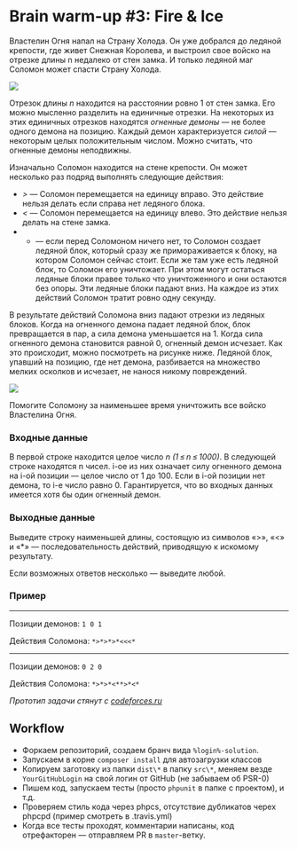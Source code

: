 Brain warm-up #3: Fire &amp; Ice
=============================

Властелин Огня напал на Страну Холода. Он уже добрался до ледяной крепости, где живет Снежная Королева, и выстроил свое войско на отрезке длины n недалеко от стен замка. И только ледяной маг Соломон может спасти Страну Холода.

![](http://codeforces.ru/renderer/aee1cfb37135b19939966d69d5e4382ddd348a0b.png)

Отрезок длины *n* находится на расстоянии ровно 1 от стен замка. Его можно мысленно разделить на единичные отрезки. На некоторых из этих единичных отрезков находятся *огненные демоны* — не более одного демона на позицию. Каждый демон характеризуется *силой* — некоторым целых положительным числом. Можно считать, что огненные демоны неподвижны.

Изначально Соломон находится на стене крепости. Он может несколько раз подряд выполнять следующие действия:

- *>* — Соломон перемещается на единицу вправо. Это действие нельзя делать если справа нет ледяного блока.
- *<* — Соломон перемещается на единицу влево. Это действие нельзя делать на стене замка.
- * — если перед Соломоном ничего нет, то Соломон создает ледяной блок, который сразу же примораживается к блоку, на котором Соломон сейчас стоит. Если же там уже есть ледяной блок, то Соломон его уничтожает. При этом могут остаться ледяные блоки правее только что уничтоженного и они остаются без опоры. Эти ледяные блоки падают вниз.
На каждое из этих действий Соломон тратит ровно одну секунду.

В результате действий Соломона вниз падают отрезки из ледяных блоков. Когда на огненного демона падает ледяной блок, блок превращается в пар, а сила демона уменьшается на 1. Когда сила огненного демона становится равной 0, огненный демон исчезает. Как это происходит, можно посмотреть на рисунке ниже. Ледяной блок, упавший на позицию, где нет демона, разбивается на множество мелких осколков и исчезает, не нанося никому повреждений.

![](http://codeforces.ru/renderer/2dbc4caf6a8e81eef496ed84076466bcfa978776.png)

Помогите Соломону за наименьшее время уничтожить все войско Властелина Огня.

### Входные данные
В первой строке находится целое число *n (1 ≤ n ≤ 1000)*. В следующей строке находятся n чисел. i-ое из них означает силу огненного демона на i-ой позиции — целое число от 1 до 100. Если в i-ой позиции нет демона, то i-е число равно 0. Гарантируется, что во входных данных имеется хотя бы один огненный демон.

### Выходные данные
Выведите строку наименьшей длины, состоящую из символов «>», «<» и «*» — последовательность действий, приводящую к искомому результату.

Если возможных ответов несколько — выведите любой.

### Пример
---
Позиции демонов: ```1 0 1```

Действия Соломона: ```*>*>*>*<<<*```

---

Позиции демонов: ```0 2 0```

Действия Соломона: ```*>*>*<**>*<*```


_Прототип задачи стянут с [codeforces.ru](http://codeforces.ru)_

## Workflow

- Форкаем репозиторий, создаем бранч вида `%login%-solution`.
- Запускаем в корне `composer install` для автозагрузки классов
- Копируем заготовку из папки `dist\*` в папку `src\*`, меняем везде `YourGitHubLogin` на свой логин от GitHub (не забываем об PSR-0)
- Пишем код, запускаем тесты (просто `phpunit` в папке с проектом), и т.д.
- Проверяем стиль кода через phpcs, отсутствие дубликатов черех phpcpd (пример смотреть в .travis.yml)
- Когда все тесты проходят, комментарии написаны, код отрефакторен — отправляем PR в `master`-ветку.
